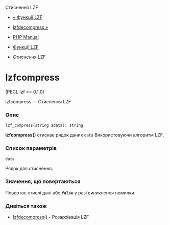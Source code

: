 Стиснення LZF

-   [« Функції LZF](ref.lzf.html)
    
-   [lzfdecompress »](function.lzf-decompress.html)
    
-   [PHP Manual](index.html)
    
-   [Функції LZF](ref.lzf.html)
    
-   Стиснення LZF
    

# lzfcompress

(PECL lzf >= 0.1.0)

lzfcompress — Стиснення LZF

### Опис

```methodsynopsis
lzf_compress(string $data): string
```

**lzfcompress()** стискає рядок даних `data` Використовуючи алгоритм LZF.

### Список параметрів

`data`

Рядок для стиснення.

### Значення, що повертаються

Повертає стислі дані або **`false`** у разі виникнення помилки.

### Дивіться також

-   [lzfdecompress()](function.lzf-decompress.html) - Розархівація LZF
